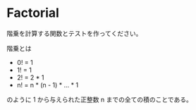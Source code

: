 # Factorial

階乗を計算する関数とテストを作ってください。

階乗とは

* 0! = 1
* 1! = 1
* 2! = 2 * 1
* n! = n * (n - 1) * ... * 1

のように 1 から与えられた正整数 n までの全ての積のことである。
